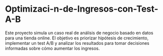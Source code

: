 # Optimizaci-n-de-Ingresos-con-Test-A-B
Este proyecto simula un caso real de análisis de negocio basado en datos para una tienda online. El objetivo es priorizar hipótesis de crecimiento, implementar un test A/B y analizar los resultados para tomar decisiones informadas sobre cómo aumentar los ingresos.
